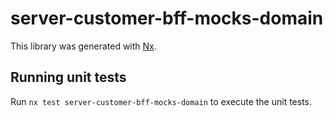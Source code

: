 # server-customer-bff-mocks-domain

This library was generated with [Nx](https://nx.dev).

## Running unit tests

Run `nx test server-customer-bff-mocks-domain` to execute the unit tests.
